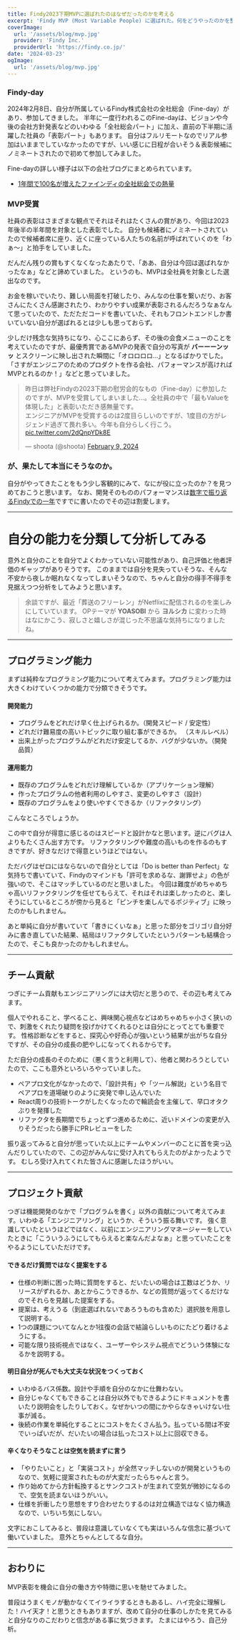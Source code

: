 ```yaml
---
title: Findy2023下期MVPに選ばれたのはなぜだったのかを考える
excerpt: 'Findy MVP (Most Variable People) に選ばれた。何をどうやったのかを整理しておく。'
coverImage:
  url: '/assets/blog/mvp.jpg'
  provider: 'Findy Inc.'
  providerUrl: 'https://findy.co.jp/'
date: '2024-03-23'
ogImage:
  url: '/assets/blog/mvp.jpg'
---
```


### Findy-day

2024年2月8日、自分が所属しているFindy株式会社の全社総会（Fine-day）があり、参加してきました。
半年に一度行われるこのFine-dayは、ビジョンや今後の会社方針発表などのいわゆる「全社総会パート」に加え、直前の下半期に活躍した社員の「表彰パート」もあります。
自分はフルリモートなのでリアル参加はいままでしていなかったのですが、いい感じに日程が合いそう＆表彰候補にノミネートされたので初めて参加してみました。

Fine-dayの詳しい様子は以下の会社ブログにまとめられています。

- [1年間で100名が増えたファインディの全社総会での熱量](https://note.com/findy_magazines/n/na4bbdce1ba3f)

### MVP受賞

社員の表彰はさまざまな観点でそれはそれはたくさんの賞があり、今回は2023年後半の半年間を対象とした表彰でした。
自分も候補者にノミネートされていたので候補者席に座り、近くに座っている人たちの名前が呼ばれていくのを「わぁ〜」と拍手をしていました。

だんだん残りの賞もすくなくなったあたりで、「ああ、自分は今回は選ばれなかったなぁ」などと諦めていました。
というのも、MVPは全社員を対象とした選出なのです。

お金を稼いでいたり、難しい局面を打破したり、みんなの仕事を繋いだり、お客さんにたくさん感謝されたり、わかりやすい成果が表彰されるんだろうなぁなんて思っていたので、ただただコードを書いていた、それもフロントエンドしか書いていない自分が選ばれるとは少しも思っておらず。

少しだけ残念な気持ちになり、心ここにあらず、その後の会食メニューのことを考えていたのですが、最優秀賞であるMVPの発表で自分の写真が **バーーーンッッ** とスクリーンに映し出された瞬間に「オロロロロ...」となるばかりでした。
「さすがエンジニアのためのプロダクトを作る会社、パフォーマンスが高ければMVPとれるのか！」などと思っていました。

<blockquote class="twitter-tweet"><p lang="ja" dir="ltr">昨日は弊社Findyの2023下期の慰労会的なもの（Fine-day）に参加したのですが、MVPを受賞してしまいました...。全社員の中で「最もValueを体現した」と表彰いただき感無量です。<br>エンジニアがMVPを受賞するのは2度目らしいのですが、1度目の方がレジェンド過ぎて畏れ多い。今年も自分らしく行こう。 <a href="https://t.co/2dQnpYDk8E">pic.twitter.com/2dQnpYDk8E</a></p>&mdash; shoota (@shoota) <a href="https://twitter.com/shoota/status/1755910111212740769?ref_src=twsrc%5Etfw">February 9, 2024</a></blockquote> <script async src="https://platform.twitter.com/widgets.js" charset="utf-8"></script>

### が、果たして本当にそうなのか。

自分がやってきたことをもう少し客観的にみて、なにが役に立ったのか？を見つめておこうと思います。
なお、開発そのもののパフォーマンスは[数字で振り返るFindyでの一年](https://shoota.work/posts/findy-one-year)ですでに書いたのでその辺は割愛します。

---

# 自分の能力を分類して分析してみる

意外と自分のことを自分でよくわかっていない可能性があり、自己評価と他者評価のギャップがありそうです。
このままでは自分を見失っていそうな、そんな不安から夜しか眠れなくなってしまいそうなので、ちゃんと自分の得手不得手を見据えつつ分析をしてみようと思います。

> 余談ですが、最近「葬送のフリーレン」がNetflixに配信されるのを楽しみにしていています。
> OPテーマが **YOASOBI** から **ヨルシカ** に変わった時はなにかこう、寂しさと嬉しさが混じった不思議な気持ちになりましたね。

---

## プログラミング能力

まずは純粋なプログラミング能力について考えてみます。プログラミング能力は大きくわけていくつかの能力で分類できそうです。

#### 開発能力

- プログラムをどれだけ早く仕上げられるか。（開発スピード / 安定性）
- どれだけ難易度の高いトピックに取り組む事ができるか。 （スキルレベル）
- 出来上がったプログラムがどれだけ安定してるか、バグが少ないか。（開発品質）

#### 運用能力

- 既存のプログラムをどれだけ理解しているか（アプリケーション理解）
- 作ったプログラムの他者利用のしやすさ、変更のしやすさ（設計）
- 既存のプログラムをより使いやすくできるか（リファクタリング）

こんなところでしょうか。

この中で自分が得意に感じるのはスピードと設計かなと思います。逆にバグは人よりもたくさん出す方です。
リファクタリングや難度の高いものを作るのもすきですが、好きなだけで得意というほどではない。

ただバグはゼロにはならないので自分としては「Do is better than Perfect」な気持ちで書いていて、Findyのマインドも「許可を求めるな、謝罪せよ」の色が強いので、そこはマッチしているのだと思いました。
今回は難度がめちゃめちゃ高いリファクタリングを任せてもらえて、それはそれは楽しかったのと、楽しそうにしているところが傍から見ると「ピンチを楽しんでるポジティブ」に映ったのかもしれません。

あと単純に自分が書いていて「書きにくいなぁ」と思った部分をゴリゴリ自分好みに書き直していた結果、結局はリファクタしていたというパターンも結構合ったので、そこも良かったのかもしれません。

---

## チーム貢献

つぎにチーム貢献もエンジニアリングには大切だと思うので、その辺も考えてみます。

個人でやれること、学べること、興味関心視点などはめちゃめちゃ小さく狭いので、刺激をくれたり疑問を投げかけてくれるひとは自分にとってとても重要です。
性格診断などをすると、探究心や好奇心が強いという結果が出がちな自分ですが、その自分の成長の肥やしになってくれるからです。

ただ自分の成長のそのために（悪く言うと利用して）、他者と関わろうとしていたので、ここも意外といろいろやっていました。

- ペアプロ文化がなかったので、「設計共有」や「ツール解説」という名目でペアプロを道場破りのように突発で申し込んでいた
- React周りの技術トークがしたくなったので輪読会を主催して、早口オタクぶりを発揮した
- リファクタを長期間でちょっとずつ進めるために、近いドメインの変更が入りそうだったら勝手にPRレビューをした

振り返ってみると自分が思っていた以上にチームやメンバーのことに首を突っ込んだりしていたので、この辺がみんなに受け入れてもらえたのがよかったようです。
むしろ受け入れてくれた皆さんに感謝したほうがいい。

---

## プロジェクト貢献

つぎは機能開発のなかで「プログラムを書く」以外の貢献について考えてみます。いわゆる「エンジニアリング」というか、そういう振る舞いです。
強く意識していたというほどではなく、以前にエンジニアリングマネージャーをしていたときに「こういうふうにしてもらえると楽なんだよなぁ」と思っていたことをやるようにしていただけです。

#### できるだけ質問ではなく提案をする

- 仕様の判断に困った時に質問をすると、だいたいの場合は工数はどうか、リリースがずれるか、あとからこうできるか、などの質問が返ってくるだけなのでそれらを見越した提案をする。
- 提案は、考えうる（到底選ばれないであろうものも含めた）選択肢を用意して説明する。
- 1つの課題についてなんとか1往復の会話で結論らしいものにたどり着けるようにする。
- 可能な限り技術視点ではなく、ユーザーやシステム視点でどういう体験になるかを説明する。

#### 明日自分が死んでも大丈夫な状況をつくっておく

- いわゆるバス係数。設計や手順を自分のなかに仕舞わない。
- 自分じゃなくてもできることは自分以外でもできるようにドキュメントを書いたり説明会をしたりしておく。なぜかいつの間にかやらなきゃいけない仕事が減る。
- 後続の作業を単純化することにコストをたくさん払う。払っている間は不安でいっぱいだが、だいたいの場合は払ったコスト以上に回収できる。

#### 辛くなりそうなことは空気を読まずに言う

- 「やりたいこと」と「実装コスト」が全然マッチしないのが開発というものなので、気軽に提案されたものが大変だったらちゃんと言う。
- 作り始めてから方針転換するとサンクコストが生まれて空気が微妙になるので、空気を読まないほうがいい。
- 仕様を折衝したり思想をすり合わせたりするのは対立構造ではなく協力構造なので、いちいち気にしない。

文字におこしてみると、普段は意識していなくても実はいろんな信念に基づいて働いていました。
意外とちゃんとしてるな自分。

---

## おわりに

MVP表彰を機会に自分の働き方や特徴に思いを馳せてみました。

普段はうまくモノが動かなくてイライラするときもあるし、ハイ完全に理解した！ハイ天才！と思うときもありますが、改めて自分の仕事のしかたを見てみると自分なりのこだわりと信念がある事に気づきます。
たまにはやろう、自己分析。

